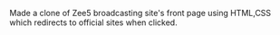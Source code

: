 Made a clone of Zee5 broadcasting site's front page using HTML,CSS which redirects to official sites when clicked.
